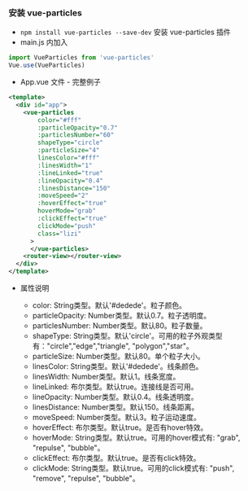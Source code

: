 ### 安装 vue-particles
+ `npm install vue-particles --save-dev` 安装 vue-particles 插件
+ main.js 内加入
```js
import VueParticles from 'vue-particles'  
Vue.use(VueParticles)
```
+ App.vue 文件 - 完整例子
```xml
<template>
  <div id="app">
    <vue-particles
        color="#fff"
        :particleOpacity="0.7"
        :particlesNumber="60"
        shapeType="circle"
        :particleSize="4"
        linesColor="#fff"
        :linesWidth="1"
        :lineLinked="true"
        :lineOpacity="0.4"
        :linesDistance="150"
        :moveSpeed="2"
        :hoverEffect="true"
        hoverMode="grab"
        :clickEffect="true"
        clickMode="push"
        class="lizi"
      >
      </vue-particles>
    <router-view></router-view>
  </div>
</template>
```

+ 属性说明

    * color: String类型。默认'#dedede'。粒子颜色。
    * particleOpacity: Number类型。默认0.7。粒子透明度。
    * particlesNumber: Number类型。默认80。粒子数量。
    * shapeType: String类型。默认'circle'。可用的粒子外观类型有："circle","edge","triangle", "polygon","star"。
    * particleSize: Number类型。默认80。单个粒子大小。
    * linesColor: String类型。默认'#dedede'。线条颜色。
    * linesWidth: Number类型。默认1。线条宽度。
    * lineLinked: 布尔类型。默认true。连接线是否可用。
    * lineOpacity: Number类型。默认0.4。线条透明度。
    * linesDistance: Number类型。默认150。线条距离。
    * moveSpeed: Number类型。默认3。粒子运动速度。
    * hoverEffect: 布尔类型。默认true。是否有hover特效。
    * hoverMode: String类型。默认true。可用的hover模式有: "grab", "repulse", "bubble"。
    * clickEffect: 布尔类型。默认true。是否有click特效。
    * clickMode: String类型。默认true。可用的click模式有: "push", "remove", "repulse", "bubble"。